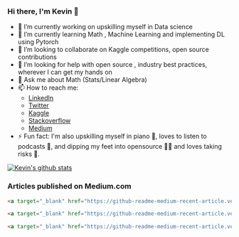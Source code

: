 ### Hi there, I'm Kevin 👋

<!--**kevinsunny1996/kevinsunny1996** is a ✨ _special_ ✨ repository because its `README.md` (this file) appears on your GitHub profile.-->

- 🔭 I’m currently working on upskilling myself in Data science
- 🌱 I’m currently learning Math , Machine Learning and implementing DL using Pytorch
- 👯 I’m looking to collaborate on Kaggle competitions, open source contributions
- 🤔 I’m looking for help with open source , industry best practices, wherever I can get my hands on
- 💬 Ask me about Math (Stats/Linear Algebra) 
- 📫 How to reach me: 
  - [LinkedIn](https://www.linkedin.com/in/kevin-sunny-parasseril-99197a126/)
  - [Twitter](https://twitter.com/soulpianist96)
  - [Kaggle](https://www.kaggle.com/kevinsunny1996)
  - [Stackoverflow](https://stackoverflow.com/users/9317980/soulpianist96)
  - [Medium](https://kevinsunny1996.medium.com)
- ⚡ Fun fact: I'm also upskilling myself in piano 🎹, loves to listen to podcasts 📼, and dipping my feet into opensource 👨‍💻 and loves taking risks 💪.

  
[![Kevin's github stats](https://github-readme-stats.vercel.app/api?username=kevinsunny1996&count_private=true&show_icons=true&theme=radical&hide_rank=false)](https://github.com/anuraghazra/github-readme-stats)

### Articles published on Medium.com
```html
<a target="_blank" href="https://github-readme-medium-recent-article.vercel.app/medium/@kevinsunny1996/0"><img src="https://github-readme-medium-recent-article.vercel.app/medium/@kevinsunny1996/0" alt="Recent Article 0"> 

<a target="_blank" href="https://github-readme-medium-recent-article.vercel.app/medium/@kevinsunny1996/1"><img src="https://github-readme-medium-recent-article.vercel.app/medium/@kevinsunny1996/1" alt="Recent Article 1"> 

<a target="_blank" href="https://github-readme-medium-recent-article.vercel.app/medium/@kevinsunny1996/2"><img src="https://github-readme-medium-recent-article.vercel.app/medium/@kevinsunny1996/2" alt="Recent Article 2"> 
```

